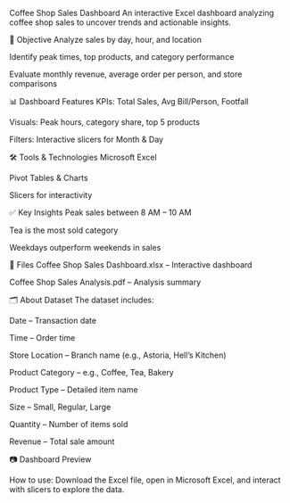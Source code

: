Coffee Shop Sales Dashboard
An interactive Excel dashboard analyzing coffee shop sales to uncover trends and actionable insights.

📌 Objective
Analyze sales by day, hour, and location

Identify peak times, top products, and category performance

Evaluate monthly revenue, average order per person, and store comparisons

📊 Dashboard Features
KPIs: Total Sales, Avg Bill/Person, Footfall

Visuals: Peak hours, category share, top 5 products

Filters: Interactive slicers for Month & Day

🛠 Tools & Technologies
Microsoft Excel

Pivot Tables & Charts

Slicers for interactivity

✅ Key Insights
Peak sales between 8 AM – 10 AM

Tea is the most sold category

Weekdays outperform weekends in sales

📂 Files
Coffee Shop Sales Dashboard.xlsx – Interactive dashboard

Coffee Shop Sales Analysis.pdf – Analysis summary

🗂 About Dataset
The dataset includes:

Date – Transaction date

Time – Order time

Store Location – Branch name (e.g., Astoria, Hell’s Kitchen)

Product Category – e.g., Coffee, Tea, Bakery

Product Type – Detailed item name

Size – Small, Regular, Large

Quantity – Number of items sold

Revenue – Total sale amount

📷 Dashboard Preview

How to use: Download the Excel file, open in Microsoft Excel, and interact with slicers to explore the data.


